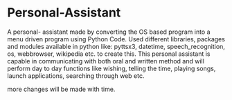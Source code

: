 # Personal-Assistant

A personal- assistant made by converting the OS based program into a menu driven program using Python Code.
Used different libraries, packages and modules available in python like:
pyttsx3, datetime, speech_recognition, os, webbrowser, wikipedia etc. to create this.
This personal assistant is capable in communicating with both oral and written method and will perform day to day functions like wishing, telling the time, playing songs, launch applications, searching through web  etc.

more changes will be made with time.


